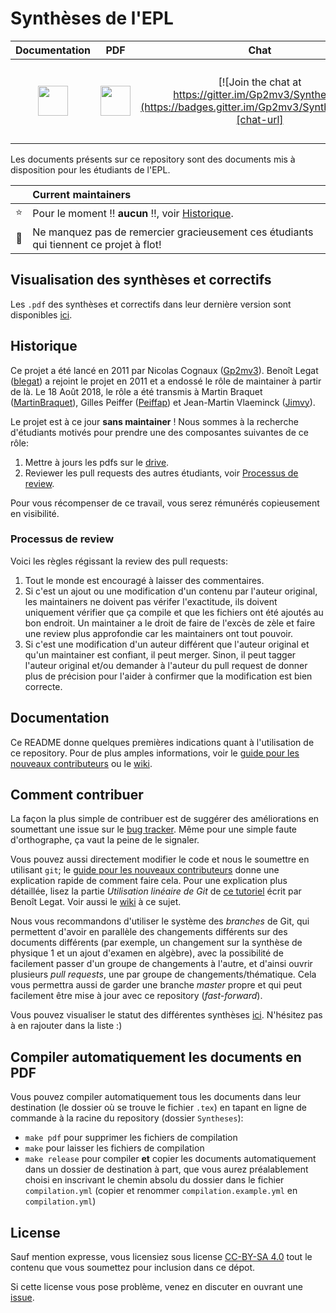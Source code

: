 # Synthèses de l'EPL

| **Documentation**  | **PDF** | **Chat** |**Git** | **Build** |
|:------------------:|:-------:|:--------:|:-------:|:---------:|
| [<img src="https://cdn.pixabay.com/photo/2013/04/01/21/32/reading-99244_960_720.png" width="48">][doc-url] | [<img src="https://image.freepik.com/free-icon/pdf-file-format-symbol_318-45340.jpg" width="48">][pdf-url] | [![Join the chat at https://gitter.im/Gp2mv3/Syntheses](https://badges.gitter.im/Gp2mv3/Syntheses.svg)][chat-url] | [<img src="https://gitforwindows.org/img/git_logo.png" width="48">][git-url] | [<img src="https://github.com/Tfloow/Syntheses/actions/workflows/main.yml/badge.svg" width="128">][build-url] |

Les documents présents sur ce repository sont des documents
mis à disposition pour les étudiants de l'EPL.

|         | Current maintainers                                                                    |
| :-----: | :------------------------------------------------------------------------------------- |
| :star:  | Pour le moment :bangbang: **aucun** :bangbang:, voir [Historique](#historique).        |
| :beers: | Ne manquez pas de remercier gracieusement ces étudiants qui tiennent ce projet à flot! |

## Visualisation des synthèses et correctifs
Les `.pdf` des synthèses et correctifs dans leur dernière version sont disponibles
[ici][pdf-url].

## Historique

Ce projet a été lancé en 2011 par Nicolas Cognaux ([Gp2mv3](https://github.com/Gp2mv3)).
Benoît Legat ([blegat](https://github.com/blegat)) a rejoint le projet en 2011 et a endossé le rôle de maintainer à partir de là.
Le 18 Août 2018, le rôle a été transmis à Martin Braquet ([MartinBraquet](https://github.com/MartinBraquet)), Gilles Peiffer ([Peiffap](https://github.com/Peiffap)) et Jean-Martin Vlaeminck ([Jimvy](https://github.com/Jimvy)).

Le projet est à ce jour **sans maintainer** !
Nous sommes à la recherche d'étudiants motivés pour prendre une des composantes suivantes de ce rôle:
1. Mettre à jours les pdfs sur le [drive](pdf-url).
2. Reviewer les pull requests des autres étudiants, voir [Processus de review](#processus-de-review).

Pour vous récompenser de ce travail, vous serez rémunérés copieusement en visibilité.

### Processus de review

Voici les règles régissant la review des pull requests:
1. Tout le monde est encouragé à laisser des commentaires.
2. Si c'est un ajout ou une modification d'un contenu par l'auteur original, les maintainers ne doivent pas vérifer l'exactitude, ils doivent uniquement vérifier que ça compile et que les fichiers ont été ajoutés au bon endroit. Un maintainer a le droit de faire de l'excès de zèle et faire une review plus approfondie car les maintainers ont tout pouvoir.
3. Si c'est une modification d'un auteur différent que l'auteur original et qu'un maintainer est confiant, il peut merger. Sinon, il peut tagger l'auteur original et/ou demander à l'auteur du pull request de donner plus de précision pour l'aider à confirmer que la modification est bien correcte.

## Documentation
Ce README donne quelques premières indications
quant à l'utilisation de ce repository.
Pour de plus amples informations,
voir le [guide pour les nouveaux contributeurs][doc-url]
ou le [wiki](https://github.com/Gp2mv3/Syntheses/wiki).

## Comment contribuer
La façon la plus simple de contribuer est de suggérer des améliorations
en soumettant une issue sur le
[bug tracker](https://github.com/Gp2mv3/Syntheses/issues).
Même pour une simple faute d'orthographe, ça vaut la peine de le signaler.

Vous pouvez aussi directement modifier le code et nous le soumettre
en utilisant `git`; le [guide pour les nouveaux contributeurs][doc-url]
donne une explication rapide de comment faire cela.
Pour une explication plus détaillée, lisez la partie *Utilisation linéaire de Git* de
[ce tutoriel](http://sites.uclouvain.be/SystInfo/notes/Outils/html/git.html)
écrit par Benoît Legat.
Voir aussi le [wiki](https://github.com/Gp2mv3/Syntheses/wiki) à ce sujet.

Nous vous recommandons d'utiliser le système des *branches* de Git,
qui permettent d'avoir en parallèle des changements différents sur des documents différents
(par exemple, un changement sur la synthèse de physique 1 et un ajout d'examen en algèbre),
avec la possibilité de facilement passer d'un groupe de changements à l'autre,
et d'ainsi ouvrir plusieurs *pull requests*, une par groupe de changements/thématique.
Cela vous permettra aussi de garder une branche *master* propre
et qui peut facilement être mise à jour avec ce repository (*fast-forward*).

Vous pouvez visualiser le statut des différentes synthèses
[ici](https://github.com/Gp2mv3/Syntheses/wiki/Status).
N'hésitez pas à en rajouter dans la liste :)

## Compiler automatiquement les documents en PDF
Vous pouvez compiler automatiquement tous les documents dans leur destination (le dossier où se trouve le fichier `.tex`) en tapant en ligne de commande à la racine du repository (dossier `Syntheses`):
* `make pdf` pour supprimer les fichiers de compilation
* `make` pour laisser les fichiers de compilation
* `make release` pour compiler **et** copier les documents automatiquement dans un dossier de destination à part, que vous aurez préalablement choisi en inscrivant le chemin absolu du dossier dans le fichier `compilation.yml` (copier et renommer `compilation.example.yml` en `compilation.yml`)

## License
Sauf mention expresse, vous licensiez sous license [CC-BY-SA 4.0](http://creativecommons.org/licenses/by-sa/4.0/)
tout le contenu que vous soumettez pour inclusion dans ce dépot.

Si cette license vous pose problème, venez en discuter en ouvrant une [issue](https://github.com/Gp2mv3/Syntheses/issues/new).

[pdf-url]:https://uclouvain-my.sharepoint.com/:f:/g/personal/martin_brans_student_uclouvain_be/EgZKYEd1tThAlv8yvdVhTvkBUzjN2z-dN5jx4wE0a1e94g
[doc-url]: https://drive.google.com/file/d/0B1axlYz3_XXKRzdGVWdGdUZ6UGs/view?usp=sharing&resourcekey=0-OJs4Mzz_eBpEbfdTmiUOgw
[chat-url]: https://gitter.im/Gp2mv3/Syntheses?utm_source=badge&utm_medium=badge&utm_campaign=pr-badge&utm_content=badge
[forum-url]: http://forum-epl.be
[git-url]: https://try.github.io
[build-url]: https://github.com/Tfloow/Syntheses/actions
